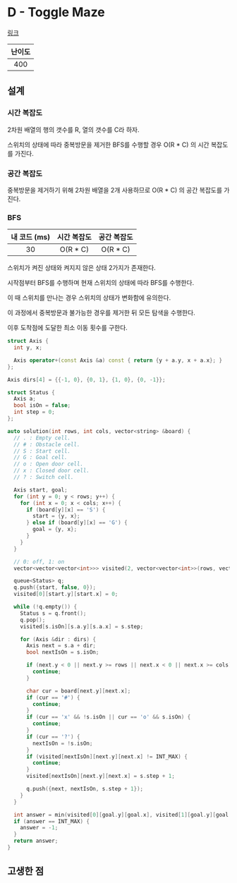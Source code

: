 # D - Toggle Maze

[링크](https://atcoder.jp/contests/abc420/tasks/abc420_d)

| 난이도 |
| :----: |
|  400   |

## 설계

### 시간 복잡도

2차원 배열의 행의 갯수를 R, 열의 갯수를 C라 하자.

스위치의 상태에 따라 중복방문을 제거한 BFS를 수행할 경우 O(R \* C) 의 시간 복잡도를 가진다.

### 공간 복잡도

중복방문을 제거하기 위해 2차원 배열을 2개 사용하므로 O(R \* C) 의 공간 복잡도를 가진다.

### BFS

| 내 코드 (ms) | 시간 복잡도 | 공간 복잡도 |
| :----------: | :---------: | :---------: |
|      30      |  O(R \* C)  |  O(R \* C)  |

스위치가 켜진 상태와 켜지지 않은 상태 2가지가 존재한다.

시작점부터 BFS를 수행하며 현재 스위치의 상태에 따라 BFS를 수행한다.

이 때 스위치를 만나는 경우 스위치의 상태가 변화함에 유의한다.

이 과정에서 중복방문과 불가능한 경우를 제거한 뒤 모든 탐색을 수행한다.

이후 도착점에 도달한 최소 이동 횟수를 구한다.

```cpp
struct Axis {
  int y, x;

  Axis operator+(const Axis &a) const { return {y + a.y, x + a.x}; }
};

Axis dirs[4] = {{-1, 0}, {0, 1}, {1, 0}, {0, -1}};

struct Status {
  Axis a;
  bool isOn = false;
  int step = 0;
};

auto solution(int rows, int cols, vector<string> &board) {
  // . : Empty cell.
  // # : Obstacle cell.
  // S : Start cell.
  // G : Goal cell.
  // o : Open door cell.
  // x : Closed door cell.
  // ? : Switch cell.

  Axis start, goal;
  for (int y = 0; y < rows; y++) {
    for (int x = 0; x < cols; x++) {
      if (board[y][x] == 'S') {
        start = {y, x};
      } else if (board[y][x] == 'G') {
        goal = {y, x};
      }
    }
  }

  // 0: off, 1: on
  vector<vector<vector<int>>> visited(2, vector<vector<int>>(rows, vector<int>(cols, INT_MAX)));

  queue<Status> q;
  q.push({start, false, 0});
  visited[0][start.y][start.x] = 0;

  while (!q.empty()) {
    Status s = q.front();
    q.pop();
    visited[s.isOn][s.a.y][s.a.x] = s.step;

    for (Axis &dir : dirs) {
      Axis next = s.a + dir;
      bool nextIsOn = s.isOn;

      if (next.y < 0 || next.y >= rows || next.x < 0 || next.x >= cols) {
        continue;
      }

      char cur = board[next.y][next.x];
      if (cur == '#') {
        continue;
      }
      if (cur == 'x' && !s.isOn || cur == 'o' && s.isOn) {
        continue;
      }
      if (cur == '?') {
        nextIsOn = !s.isOn;
      }
      if (visited[nextIsOn][next.y][next.x] != INT_MAX) {
        continue;
      }
      visited[nextIsOn][next.y][next.x] = s.step + 1;

      q.push({next, nextIsOn, s.step + 1});
    }
  }

  int answer = min(visited[0][goal.y][goal.x], visited[1][goal.y][goal.x]);
  if (answer == INT_MAX) {
    answer = -1;
  }
  return answer;
}
```

## 고생한 점
